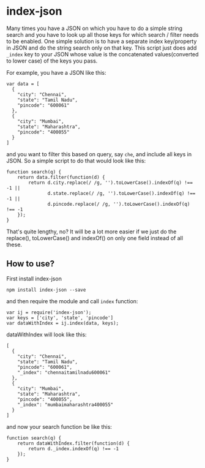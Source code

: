 # index-json

Many times you have a JSON on which you have to do a simple string search and you have to look up all those keys for which search / filter needs to be enabled. One simple solution is to have a separate index key/property in JSON and do the string search only on that key. This script just does add `_index` key to your JSON whose value is the concatenated values(converted to lower case) of the keys you pass.

For example, you have a JSON like this:

```
var data = [
  {
    "city": "Chennai",
    "state": "Tamil Nadu",
    "pincode": "600061"
  },
  {
    "city": "Mumbai",
    "state": "Maharashtra",
    "pincode": "400055"
  }
]
```

and you want to filter this based on query, say `che`, and include all keys in JSON. So a simple script to do that would look like this:

```
function search(q) {
	return data.filter(function(d) {
		return d.city.replace(/ /g, '').toLowerCase().indexOf(q) !== -1 ||
		       d.state.replace(/ /g, '').toLowerCase().indexOf(q) !== -1 ||
		       d.pincode.replace(/ /g, '').toLowerCase().indexOf(q) !== -1
	});
}
```
That's quite lengthy, no? It will be a lot more easier if we just do the replace(), toLowerCase() and indexOf() on only one field instead of all these.

## How to use?

First install index-json

```
npm install index-json --save
```
and then require the module and call `index` function:

```
var ij = require('index-json');
var keys = ['city', 'state', 'pincode']
var dataWithIndex = ij.index(data, keys);
```

dataWithIndex will look like this:

```
[
  {
    "city": "Chennai",
    "state": "Tamil Nadu",
    "pincode": "600061",
    "_index": "chennaitamilnadu600061"
  },
  {
    "city": "Mumbai",
    "state": "Maharashtra",
    "pincode": "400055",
    "_index": "mumbaimaharashtra400055"
  }
]
```

and now your search function be like this:

```
function search(q) {
	return dataWithIndex.filter(function(d) {
		return d._index.indexOf(q) !== -1
	});
}
```
